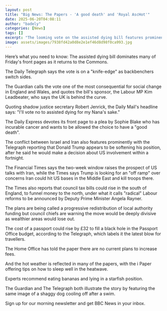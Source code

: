 ```yaml
---
layout: post
title: "Big News: The Papers - 'A good death' and 'Royal AscHot'"
date: 2025-06-20T04:08:11
author: "badely"
categories: [News]
tags: []
excerpt: "The looming vote on the assisted dying bill features prominently on the front pages of Friday's papers."
image: assets/images/7938fd42a0d8e2e1ef46d8d98f0ca993.jpg
---
```


Here’s what you need to know: The assisted dying bill dominates many of Friday's front pages as it returns to the Commons.

The Daily Telegraph says the vote is on a "knife-edge" as backbenchers switch sides.

The Guardian calls the vote one of the most consequential for social change in England and Wales, and quotes the bill's sponsor, the Labour MP Kim Leadbeater, who says the UK is behind the curve.

Quoting shadow justice secretary Robert Jenrick, the Daily Mail's headline says: "I'll vote no to assisted dying for my Nana's sake."

The Daily Express devotes its front page to a plea by Sophie Blake who has incurable cancer and wants to be allowed the choice to have a "good death".

The conflict between Israel and Iran also features prominently with the Telegraph reporting that Donald Trump appears to be softening his position, after he said he would make a decision about US involvement within a fortnight.

The Financial Times says the two-week window raises the prospect of US talks with Iran, while the Times says Trump is looking for an "off ramp" over concerns Iran could hit US bases in the Middle East and kill troops there.

The Times also reports that council tax bills could rise in the south of England, to funnel money to the north, under what it calls "radical" Labour reforms to be announced by Deputy Prime Minister Angela Rayner.

The plans are being called a progressive redistribution of local authority funding but council chiefs are warning the move would be deeply divisive as wealthier areas would lose out.

The cost of a passport could rise by £32 to fill a black hole in the Passport Office budget, according to the Telegraph, which labels it the latest blow for travellers.

The Home Office has told the paper there are no current plans to increase fees.

And the hot weather is reflected in many of the papers, with the i Paper offering tips on how to sleep well in the heatwave.

Experts recommend eating bananas and lying in a starfish position.

The Guardian and The Telegraph both illustrate the story by featuring the same image of a shaggy dog cooling off after a swim.

Sign up for our morning newsletter and get BBC News in your inbox.

